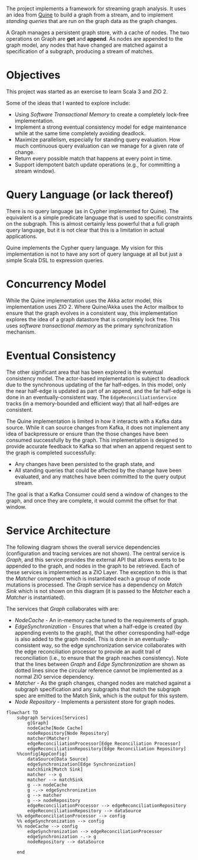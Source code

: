 The project implements a framework for streaming graph analysis.
It uses an idea from [Quine](https://quine.io) to build a graph from a stream,
and to implement _standing queries_ that are run on the graph data as the graph changes.

A Graph manages a persistent graph store, with a cache of nodes.
The two operations on Graph are **get** and **append**.
As nodes are appended to the graph model, any nodes that have changed are matched
against a specification of a subgraph, producing a stream of matches.

# Objectives

This project was started as an exercise to learn Scala 3 and ZIO 2.

Some of the ideas that I wanted to explore include:

* Using _Software Transactional Memory_ to create a completely lock-free implementation.
* Implement a strong eventual consistency model for edge
  maintenance while at the same time completely avoiding deadlock.
* Maximize parallelism, especially for standing query evaluation.
  How much continuous query evaluation can we manage for a given rate of change.
* Return every possible match that happens at every point in time.
* Support idempotent batch update operations (e.g., for committing a stream window).

# Query Language (or lack thereof)

There is no query language (as in Cypher implemented for Quine).
The equivalent is a simple predicate language that is used to specific
constraints on the subgraph. This is almost certainly less powerful that
a full graph query language, but it is not clear that this is a limitation
in actual applications.

Quine implements the Cypher query language. My vision for this implementation is not to have
any sort of query language at all but just a simple Scala DSL to expression queries.

# Concurrency Model

While the Quine implementation uses the Akka actor model, this implementation uses ZIO 2.
Where Quine/Akka uses the Actor mailbox to ensure that the graph evolves in a consistent way,
this implementation explores the idea of a graph datastore that is completely lock free.
This uses _software transactional memory_ as the primary synchronization mechanism.

# Eventual Consistency

The other significant area that has been explored is the eventual consistency model.
The actor-based implementation is subject to deadlock due to the synchronous updating of
the far half-edges. In this model, only the near half-edge is updated as part of an append,
and the far half-edge is done in an eventually-consistent way. The `EdgeReconciliationService`
tracks (in a memory-bounded and efficient way) that all half-edges are consistent.

The Quine implementation is limited in how it interacts with a Kafka data source.
While it can source changes from Kafka, it does not implement any idea of backpressure or
ensure than the those changes have been consumed successfully by the graph.
This implementation is designed to provide accurate feedback to Kafka so that when an append
request sent to the graph is completed successfully:

* Any changes have been persisted to the graph state, and
* All standing queries that could be affected by the change have been evaluated,
  and any matches have been committed to the query output stream.

The goal is that a Kafka Consumer could send a window of changes to the graph, and once they are complete, it would
commit the offset for that window.

# Service Architecture

The following diagram shows the overall service dependencies (configuration and tracing
services are not shown). The central service is *Graph*, and this service provides
the external API that allows events to be appended to the graph, and nodes in the graph to be retrieved.
Each of these services is implemented as a ZIO Layer. The exception to this is
that the *Matcher* component which is instantiated each a group of node mutations is
processed. The *Graph* service has a dependency on *Match Sink* which is not shown
on this diagram (it is passed to the *Matcher* each a *Matcher* is instantiated).

The services that *Graph* collaborates with are:

* *NodeCache* - An in-memory cache tuned to the requirements of graph.
* *EdgeSynchronization* - Ensures that when a half-edge is created (by appending events to the graph),
  that the other corresponding half-edge is also added to the graph model. This is done in an eventually-consistent
  way, so the edge synchronization service collaborates with the edge reconciliation processor to provide an audit
  trail of reconciliation (i.e., to ensure that the graph reaches consistency).
  Note that the lines between *Graph* and *Edge Synchronization* are shown as dotted lines
  since the circular reference cannot be implemented as a normal ZIO service dependency.
* *Matcher* - As the graph changes, changed nodes are matched against a subgraph specification
  and any subgraphs that match the subgraph spec are emitted to the Match Sink, which is
  the output for this system.
* *Node Repository* - Implements a persistent store for graph nodes.

```mermaid
flowchart TD
    subgraph Services[Services]
        g[Graph]
        nodeCache[Node Cache]
        nodeRepository[Node Repository]
        matcher(Matcher)
        edgeReconciliationProcessor[Edge Reconciliation Processor]
        edgeReconciliationRepository[Edge Reconciliation Repository]
    %%config[AppConfig]
        dataSource[Data Source]
        edgeSynchronization[Edge Synchronization]
        matchSink[Match Sink]
        matcher --> g
        matcher --> matchSink
        g --> nodeCache
        g -.-> edgeSynchronization
        g --> matcher
        g --> nodeRepository
        edgeReconciliationProcessor --> edgeReconciliationRepository
        edgeReconciliationRepository --> dataSource
    %% edgeReconciliationProcessor --> config
    %% edgeSynchronization --> config
    %% nodeCache --> config
        edgeSynchronization --> edgeReconciliationProcessor
        edgeSynchronization -.-> g
        nodeRepository --> dataSource

    end
```